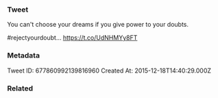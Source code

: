 ### Tweet
You can't choose your dreams if you give power to your doubts. 

#rejectyourdoubt… https://t.co/UdNHMYy8FT

### Metadata
Tweet ID: 677860992139816960
Created At: 2015-12-18T14:40:29.000Z

### Related


